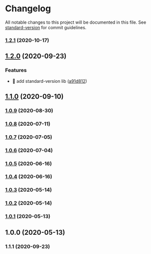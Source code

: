 # Changelog

All notable changes to this project will be documented in this file. See [standard-version](https://github.com/conventional-changelog/standard-version) for commit guidelines.

### [1.2.1](https://github.com/yeukfei02/ordersApi/compare/v1.2.0...v1.2.1) (2020-10-17)

## [1.2.0](https://github.com/yeukfei02/ordersApi/compare/v1.1.1...v1.2.0) (2020-09-23)


### Features

* 🎸 add standard-version lib ([a91d812](https://github.com/yeukfei02/ordersApi/commit/a91d812e6ab4bee23b5b72a2f4fe576d946b2335))

## [1.1.0](https://github.com/yeukfei02/ordersApi/compare/v1.0.9...v1.1.0) (2020-09-10)

### [1.0.9](https://github.com/yeukfei02/ordersApi/compare/v1.0.8...v1.0.9) (2020-08-30)

### [1.0.8](https://github.com/yeukfei02/ordersApi/compare/v1.0.7...v1.0.8) (2020-07-11)

### [1.0.7](https://github.com/yeukfei02/ordersApi/compare/v1.0.6...v1.0.7) (2020-07-05)

### [1.0.6](https://github.com/yeukfei02/ordersApi/compare/v1.0.5...v1.0.6) (2020-07-04)

### [1.0.5](https://github.com/yeukfei02/ordersApi/compare/v1.0.4...v1.0.5) (2020-06-16)

### [1.0.4](https://github.com/yeukfei02/ordersApi/compare/v1.0.3...v1.0.4) (2020-06-16)

### [1.0.3](https://github.com/yeukfei02/ordersApi/compare/v1.0.2...v1.0.3) (2020-05-14)

### [1.0.2](https://github.com/yeukfei02/ordersApi/compare/v1.0.1...v1.0.2) (2020-05-14)

### [1.0.1](https://github.com/yeukfei02/ordersApi/compare/v1.0.0...v1.0.1) (2020-05-13)

## 1.0.0 (2020-05-13)

### 1.1.1 (2020-09-23)
